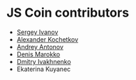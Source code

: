 JS Coin contributors
====================

* [Sergey Ivanov](https://github.com/ufocoder)
* [Alexander Kochetkov](http://kochetkov.online)
* [Andrey Antonov](https://github.com/p9gehka)
* [Denis Marokko](top@graine.ru)
* [Dmitry Ivakhnenko](https://github.com/jeetiss)
* Ekaterina Kuyanec
